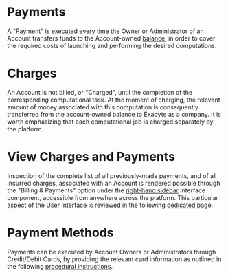# Payments

A "Payment" is executed every time the Owner or Administrator of an Account transfers funds to the Account-owned [balance](balance.md), in order to cover the required costs of launching and performing the desired computations.

# Charges

An Account is not billed, or "Charged", until the completion of the corresponding computational task. At the moment of charging, the relevant amount of money associated with this computation is consequently transferred from the account-owned balance to Exabyte as a company. It is worth emphasizing that each computational job is charged separately by the platform.

# View Charges and Payments

Inspection of the complete list of all previously-made payments, and of all incurred charges, associated with an Account is rendered possible through the "Billing & Payments" option under the [right-hand sidebar](/ui/universal/right-sidebar.md) interface component, accessible from anywhere across the platform. This particular aspect of the User Interface is reviewed in the following [dedicated page](ui/charges-payments.md).

# Payment Methods

Payments can be executed by Account Owners or Administrators through Credit/Debit Cards, by providing the relevant card information as outlined in the following [procedural instructions](accounting/payment-methods.md).

